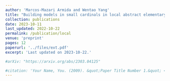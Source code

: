 ```yaml
---
author: 'Marcos-Mazari Armida and Wentao Yang'
title: "Building models in small cardinals in local abstract elementary classes"
collection: publications
date: 2023-10-11
last_updated: 2022-10-22
permalink: /publication/local
venue: 'preprint'
pages: 12
paperurl: '../files/ext.pdf'
excerpt: 'Last updated on 2023-10-22.'

#arXiv: "https://arxiv.org/abs/2303.04125"

#citation: 'Your Name, You. (2009). &quot;Paper Title Number 1.&quot; <i>Journal 1</i>. 1(1).'
---
```

